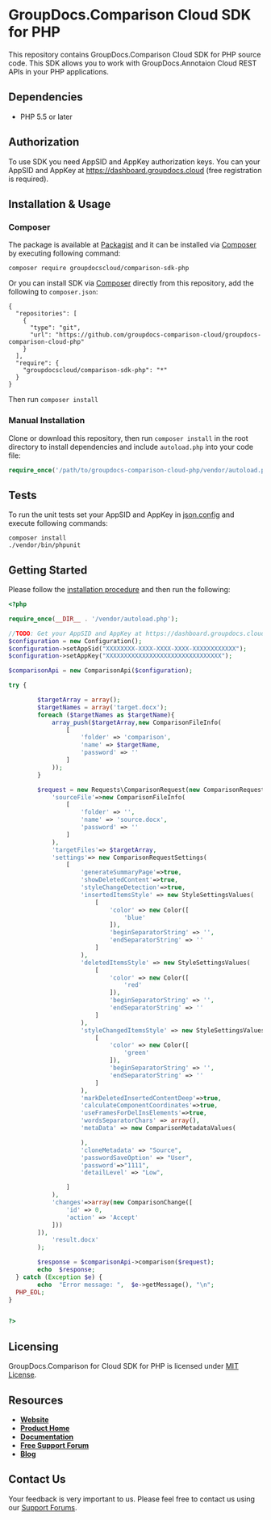 # GroupDocs.Comparison Cloud SDK for PHP
This repository contains GroupDocs.Comparison Cloud SDK for PHP source code. This SDK allows you to work with GroupDocs.Annotaion Cloud REST APIs in your PHP applications.

## Dependencies
- PHP 5.5 or later

## Authorization
To use SDK you need AppSID and AppKey authorization keys. You can your AppSID and AppKey at https://dashboard.groupdocs.cloud (free registration is required).  

## Installation & Usage
### Composer

The package is available at [Packagist](https://packagist.org/) and it can be installed via [Composer](http://getcomposer.org/) by executing following command:
```
composer require groupdocscloud/comparison-sdk-php
``` 

Or you can install SDK via [Composer](http://getcomposer.org/) directly from this repository, add the following to `composer.json`:

```
{
  "repositories": [
    {
      "type": "git",
      "url": "https://github.com/groupdocs-comparison-cloud/groupdocs-comparison-cloud-php"
    }
  ],
  "require": {
    "groupdocscloud/comparison-sdk-php": "*"
  }
}
```

Then run `composer install`

### Manual Installation

Clone or download this repository, then run `composer install` in the root directory to install dependencies and include `autoload.php` into your code file:

```php
require_once('/path/to/groupdocs-comparison-cloud-php/vendor/autoload.php');
```

## Tests

To run the unit tests set your AppSID and AppKey in [json.config](tests/GroupDocs/Annotaion/config.json) and execute following commands:

```
composer install
./vendor/bin/phpunit
```

## Getting Started
Please follow the [installation procedure](#installation--usage) and then run the following:

```php
<?php

require_once(__DIR__ . '/vendor/autoload.php');

//TODO: Get your AppSID and AppKey at https://dashboard.groupdocs.cloud (free registration is required).
$configuration = new Configuration();
$configuration->setAppSid("XXXXXXXX-XXXX-XXXX-XXXX-XXXXXXXXXXXX");
$configuration->setAppKey("XXXXXXXXXXXXXXXXXXXXXXXXXXXXXXXX");

$comparisonApi = new ComparisonApi($configuration);

try { 

        $targetArray = array();
        $targetNames = array('target.docx');
        foreach ($targetNames as $targetName){
            array_push($targetArray,new ComparisonFileInfo(
                [
                    'folder' => 'comparison',
                    'name' => $targetName,
                    'password' => ''
                ]
            ));
        }

        $request = new Requests\ComparisonRequest(new ComparisonRequest([
            'sourceFile'=>new ComparisonFileInfo(
                [
                    'folder' => '',
                    'name' => 'source.docx',
                    'password' => ''
                ]
            ),
            'targetFiles'=> $targetArray,
            'settings'=> new ComparisonRequestSettings(
                [
                    'generateSummaryPage'=>true,
                    'showDeletedContent'=>true,
                    'styleChangeDetection'=>true,
                    'insertedItemsStyle' => new StyleSettingsValues(
                        [
                            'color' => new Color([
                                'blue'
                            ]),
                            'beginSeparatorString' => '',
                            'endSeparatorString' => ''
                        ]
                    ),
                    'deletedItemsStyle' => new StyleSettingsValues(
                        [
                            'color' => new Color([
                                'red'
                            ]),
                            'beginSeparatorString' => '',
                            'endSeparatorString' => ''
                        ]
                    ),
                    'styleChangedItemsStyle' => new StyleSettingsValues(
                        [
                            'color' => new Color([
                                'green'
                            ]),
                            'beginSeparatorString' => '',
                            'endSeparatorString' => ''
                        ]
                    ),
                    'markDeletedInsertedContentDeep'=>true,
                    'calculateComponentCoordinates'=>true,
                    'useFramesForDelInsElements'=>true,
                    'wordsSeparatorChars' => array(),
                    'metaData' => new ComparisonMetadataValues(

                    ),
                    'cloneMetadata' => "Source",
                    'passwordSaveOption' => "User",
                    'password'=>"1111",
                    'detailLevel' => "Low",

                ]
            ),
            'changes'=>array(new ComparisonChange([
                'id' => 0,
                'action' => 'Accept'
            ]))
        ]),
            'result.docx'
        );

        $response = $comparisonApi->comparison($request);
        echo  $response;
  } catch (Exception $e) {
        echo  "Error message: ",  $e->getMessage(), "\n";
  PHP_EOL;
}


?>
```

## Licensing
GroupDocs.Comparison for Cloud SDK for PHP is licensed under [MIT License](LICENSE).

## Resources
+ [**Website**](https://www.groupdocs.cloud)
+ [**Product Home**](https://products.groupdocs.cloud/comparison/cloud)
+ [**Documentation**](https://docs.groupdocs.cloud/display/comparisoncloud/Home)
+ [**Free Support Forum**](https://forum.groupdocs.cloud/c/comparison)
+ [**Blog**](https://blog.groupdocs.cloud/category/groupdocs-comparison-cloud-product-family)

## Contact Us
Your feedback is very important to us. Please feel free to contact us using our [Support Forums](https://forum.groupdocs.cloud/c/comparison).
